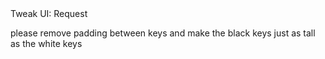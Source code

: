 <div class="tag-center">
    <span class="tag improve">Tweak UI: Request</span>
</div>

please remove padding between keys and make the black keys just as tall as the white keys